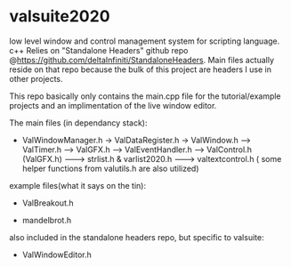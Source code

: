 # valsuite2020
low level window and control management system for scripting language. c++
Relies on "Standalone Headers" github repo @https://github.com/deltaInfiniti/StandaloneHeaders.
Main files actually reside on that repo because the bulk of this project are headers I use in other projects.

This repo basically only contains the main.cpp file for the tutorial/example projects and an implimentation of the live window editor.

The main files (in dependancy stack):
- ValWindowManager.h 
-> ValDataRegister.h
-> ValWindow.h
--> ValTimer.h
--> ValGFX.h
--> ValEventHandler.h
--> ValControl.h (ValGFX.h)
---> strlist.h & varlist2020.h
---> valtextcontrol.h
( some helper functions from valutils.h are also utilized) 

example files(what it says on the tin):
- ValBreakout.h 

- mandelbrot.h

also included in the standalone headers repo, but specific to valsuite:
- ValWindowEditor.h






